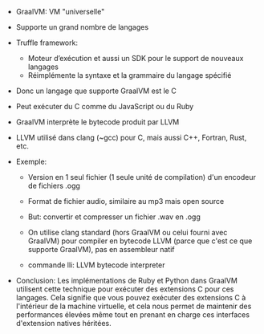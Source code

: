 - GraalVM: VM "universelle"
- Supporte un grand nombre de langages
- Truffle framework: 
    - Moteur d’exécution et aussi un SDK pour le support de nouveaux langages
    - Réimplémente la syntaxe et la grammaire du langage spécifié

- Donc un langage que supporte GraalVM est le C
- Peut exécuter du C comme du JavaScript ou du Ruby

- GraalVM interprète le bytecode produit par LLVM
- LLVM utilisé dans clang (~gcc) pour C, mais aussi C++, Fortran, Rust, etc.

- Exemple:
    - Version en 1 seul fichier (1 seule unité de compilation) d'un encodeur de fichiers .ogg
    - Format de fichier audio, similaire au mp3 mais open source
    - But: convertir et compresser un fichier .wav en .ogg
    - On utilise clang standard (hors GraalVM ou celui fourni avec GraalVM) pour compiler en bytecode LLVM (parce que c'est ce que supporte GraalVM), pas en assembleur natif

    - commande lli: LLVM bytecode interpreter

- Conclusion: Les implémentations de Ruby et Python dans GraalVM utilisent cette technique pour exécuter des extensions C pour ces langages. Cela signifie que vous pouvez exécuter des extensions C à l'intérieur de la machine virtuelle, et cela nous permet de maintenir des performances élevées même tout en prenant en charge ces interfaces d'extension natives héritées.

